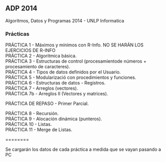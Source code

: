 <h2>ADP 2014</h2>

Algoritmos, Datos y Programas 2014 - UNLP Informatica


<h3>Prácticas</h3>

PRÁCTICA 1 - Máximos y mínimos con R-Info. NO SE HARÁN LOS EJERCICIOS DE R-INFO<br/>
PRÁCTICA 2 - Algoritmica básica.<br/>
PRÁCTICA 3 - Estructuras de control (procesamientode números + procesamiento de caracteres).<br/>
PRÁCTICA 4 - Tipos de datos definidos por el Usuario.<br/>
PRÁCTICA 5 - Modularizació con procedimientos y funciones.<br/>
PRÁCTICA 6 - Estructuras de datos - Registros.<br/>
PRÁCTICA 7 - Arreglos (vectores).<br/>
PRÁCTICA 7b - Arreglos II (Vectores y matrices).<br/>

PRÁCTICA DE REPASO - Primer Parcial.<br/>

PRÁCTICA 8 - Recursión.<br/>
PRÁCTICA 9 - Alocación dinámica (punteros).<br/>
PRÁCTICA 10 - Listas.<br/>
PRÁCTICA 11 - Merge de Listas.<br/>


========

Se cargarán los datos de cada práctica a medida que se vayan pasando a PC
